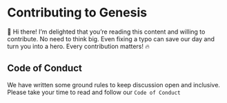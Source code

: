 # Contributing to Genesis

:wave: Hi there! I’m delighted that you’re reading this content and willing to contribute. No need to think big. Even fixing a typo can save our day and turn you into a hero. Every contribution matters! :fire:

## Code of Conduct

We have written some ground rules to keep discussion open and inclusive.
Please take your time to read and follow our `Code of Conduct`